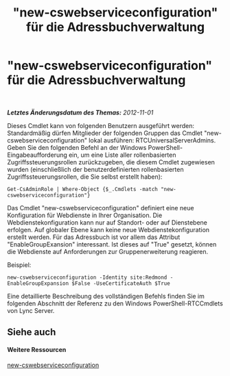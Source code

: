 ﻿---
title: "\"new-cswebserviceconfiguration\" für die Adressbuchverwaltung"
TOCTitle: "\"new-cswebserviceconfiguration\" für die Adressbuchverwaltung"
ms:assetid: 49e4ecc5-aa3e-4dd4-a32c-b0dea3758fab
ms:mtpsurl: https://technet.microsoft.com/de-de/library/Gg429703(v=OCS.15)
ms:contentKeyID: 49293909
ms.date: 05/19/2016
mtps_version: v=OCS.15
ms.translationtype: HT
---

# \"new-cswebserviceconfiguration\" für die Adressbuchverwaltung

 

_**Letztes Änderungsdatum des Themas:** 2012-11-01_

Dieses Cmdlet kann von folgenden Benutzern ausgeführt werden: Standardmäßig dürfen Mitglieder der folgenden Gruppen das Cmdlet "new-cswebserviceconfiguration" lokal ausführen: RTCUniversalServerAdmins. Geben Sie den folgenden Befehl an der Windows PowerShell-Eingabeaufforderung ein, um eine Liste aller rollenbasierten Zugriffssteuerungsrollen zurückzugeben, die diesem Cmdlet zugewiesen wurden (einschließlich der benutzerdefinierten rollenbasierten Zugriffssteuerungsrollen, die Sie selbst erstellt haben):

    Get-CsAdminRole | Where-Object {$_.Cmdlets -match "new-cswebserviceconfiguration"}

Das Cmdlet "new-cswebserviceconfiguration" definiert eine neue Konfiguration für Webdienste in Ihrer Organisation. Die Webdienstekonfiguration kann nur auf Standort- oder auf Dienstebene erfolgen. Auf globaler Ebene kann keine neue Webdienstekonfiguration erstellt werden. Für das Adressbuch ist vor allem das Attribut "EnableGroupExansion" interessant. Ist dieses auf "True" gesetzt, können die Webdienste auf Anforderungen zur Gruppenerweiterung reagieren.

Beispiel:

    new-cswebserviceconfiguration -Identity site:Redmond -EnableGroupExpansion $False -UseCertificateAuth $True

Eine detaillierte Beschreibung des vollständigen Befehls finden Sie im folgenden Abschnitt der Referenz zu den Windows PowerShell-RTCCmdlets von Lync Server.

## Siehe auch

#### Weitere Ressourcen

[new-cswebserviceconfiguration](https://docs.microsoft.com/en-us/powershell/module/skype/New-CsWebServiceConfiguration)

